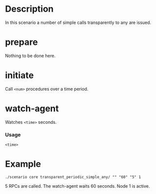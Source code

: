 # Description
In this scenario a number of simple calls transparently to any are issued.

# prepare
Nothing to be done here.

# initiate
Call `<num>` procedures over a time period.

# watch-agent
Watches `<time>` seconds.

### Usage
```
<time>
```

# Example
```
./scenario core transparent_periodic_simple_any/ "" "60" "5" 1
```

5 RPCs are called. The watch-agent waits 60 seconds. Node 1 is active.
